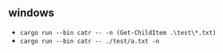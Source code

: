 

## windows 
+ `cargo run --bin catr -- -n (Get-ChildItem .\test\*.txt)`
+ `cargo run --bin catr -- ./test/a.txt -n`